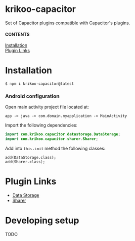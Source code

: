 # krikoo-capacitor
Set of Capacitor plugins compatible with Capacitor's plugins.

#### CONTENTS
[Installation](#installation)  
[Plugin Links](#plugin-links)  

# Installation
```
$ npm i krikoo-capacitor@latest
```

### Android configuration
Open main activity project file located at:
```
app -> java -> com.domain.myapplication -> MainActivity
```
Import the following dependencies:
```java
import com.krikoo.capacitor.datastorage.DataStorage;
import com.krikoo.capacitor.sharer.Sharer;
```
Add into `this.init` method the following classes:
```
add(DataStorage.class);
add(Sharer.class);
```

# Plugin Links
  - [Data Storage](https://github.com/krikoo-team/hybrid/blob/master/capacitor/plugins-library/src/data-storage/README.md)
  - [Sharer](https://github.com/krikoo-team/hybrid/blob/master/capacitor/plugins-library/src/sharer/README.md)

# Developing setup

TODO
